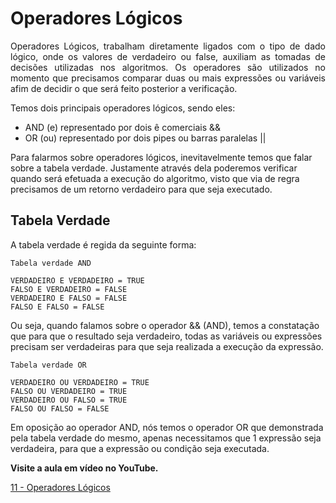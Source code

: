 # Operadores Lógicos

<p align="justify">
Operadores Lógicos, trabalham diretamente ligados com o tipo de dado lógico, onde os valores de verdadeiro ou false, auxiliam as tomadas de decisões utilizadas nos algoritmos. Os operadores são utilizados no momento que precisamos comparar duas ou mais expressões ou variáveis afim de decidir o que será feito posterior a verificação.

Temos dois principais operadores lógicos, sendo eles:

- AND (e) representado por dois ê comerciais &&
- OR (ou) representado por dois pipes ou barras paralelas ||

Para falarmos sobre operadores lógicos, inevitavelmente temos que falar sobre a tabela verdade. Justamente através dela poderemos verificar quando será efetuada a execução do algoritmo, visto que via de regra precisamos de um retorno verdadeiro para que seja executado.

## Tabela Verdade

A tabela verdade é regida da seguinte forma:

```text
Tabela verdade AND

VERDADEIRO E VERDADEIRO = TRUE
FALSO E VERDADEIRO = FALSE
VERDADEIRO E FALSO = FALSE
FALSO E FALSO = FALSE
```

Ou seja, quando falamos sobre o operador && (AND), temos a constatação que para que o resultado seja verdadeiro, todas as variáveis ou expressões precisam ser verdadeiras para que seja realizada a execução da expressão.

```text
Tabela verdade OR

VERDADEIRO OU VERDADEIRO = TRUE
FALSO OU VERDADEIRO = TRUE
VERDADEIRO OU FALSO = TRUE
FALSO OU FALSO = FALSE
```

Em oposição ao operador AND, nós temos o operador OR que demonstrada pela tabela verdade do mesmo, apenas necessitamos que 1 expressão seja verdadeira, para que a expressão ou condição seja executada.

**Visite a aula em vídeo no YouTube.**
</p>

[11 - Operadores Lógicos](https://youtu.be/VDoxcPgXanA)